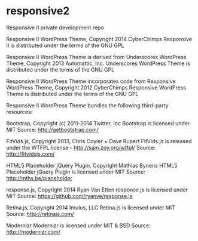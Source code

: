 responsive2
===========

Responsive II private development repo


Responsive II WordPress Theme, Copyright 2014 CyberChimps
Responsive II is distributed under the terms of the GNU GPL

Responsive II WordPress Theme is derived from Underscores WordPress Theme, Copyright 2013 Automattic, Inc.
Underscores WordPress Theme is distributed under the terms of the GNU GPL

Responsive II WordPress Theme incorporates code from Responsive WordPress Theme, Copyright 2012 CyberChimps
Responsive WordPress Theme is distributed under the terms of the GNU GPL

Responsive II WordPress Theme bundles the following third-party resources:

Bootstrap, Copyright (c) 2011-2014 Twitter, Inc
Bootstrap is licensed under MIT
Source: http://getbootstrap.com/

FitVids.js, Copyright 2013, Chris Coyier + Dave Rupert
FitVids.js is released under the WTFPL license - http://sam.zoy.org/wtfpl/
Source: http://fitvidsjs.com/

HTML5 Placeholder jQuery Plugin, Copyright Mathias Bynens
HTML5 Placeholder jQuery Plugin is licensed under MIT
Source: http://mths.be/placeholder

response.js, Copyright 2014 Ryan Van Etten
response.js is licensed under MIT
Source: https://github.com/ryanve/response.js

Retina.js, Copyright 2014 Imulus, LLC
Retina.js is licensed under MIT
Source: http://retinajs.com/

Modernizr
Modernizr is licensed under MIT & BSD
Source: http://modernizr.com/
